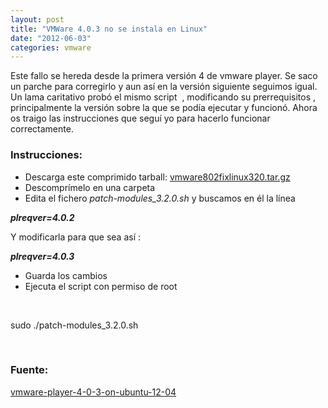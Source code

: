 ```yaml
---
layout: post
title: "VMWare 4.0.3 no se instala en Linux"
date: "2012-06-03"
categories: vmware
---
```


Este fallo se hereda desde la primera versión 4 de vmware player. Se saco un parche para corregirlo y aun así en la versión siguiente seguimos igual. Un lama caritativo probó el mismo script  , modificando su prerrequisitos , principalmente la versión sobre la que se podía ejecutar y funcionó. Ahora os traigo las instrucciones que seguí yo para hacerlo funcionar correctamente.

### Instrucciones:

- Descarga este comprimido tarball: [vmware802fixlinux320.tar.gz](https://weltall.heliohost.org/wordpress/wp-content/uploads/2012/01/vmware802fixlinux320.tar.gz "mware802fixlinux320.tar.gz")
- Descomprímelo en una carpeta
- Edita el fichero _patch-modules\_3.2.0.sh_ y buscamos en él la línea

**_plreqver=4.0.2_**

Y modificarla para que sea así :

**_plreqver=4.0.3_**

- Guarda los cambios
- Ejecuta el script con permiso de root

 

sudo ./patch-modules\_3.2.0.sh

 

### Fuente:

[vmware-player-4-0-3-on-ubuntu-12-04](https://askubuntu.com/questions/130937/vmware-player-4-0-3-on-ubuntu-12-04 "vmware-player-4-0-3-on-ubuntu-12-04")
